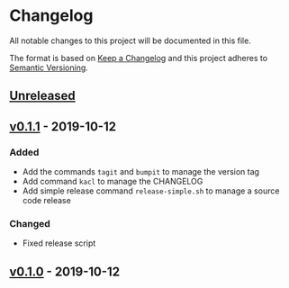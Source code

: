 # Changelog
All notable changes to this project will be documented in this file.

The format is based on [Keep a Changelog](http://keepachangelog.com/en/1.0.0/)
and this project adheres to [Semantic Versioning](http://semver.org/spec/v2.0.0.html).

## [Unreleased]
## [v0.1.1] - 2019-10-12
### Added
- Add the commands `tagit` and `bumpit` to manage the version tag
- Add command `kacl` to manage the CHANGELOG
- Add simple release command `release-simple.sh` to manage a source code release

### Changed
- Fixed release script
## [v0.1.0] - 2019-10-12


[Unreleased]: https://github.com/helstern/version-tools/compare/v0.1.1...HEAD
[v0.1.1]: https://github.com/helstern/version-tools/compare/v0.1.0...v0.1.1
[v0.1.0]: https://github.com/helstern/version-tools/compare/d036db0...v0.1.0
